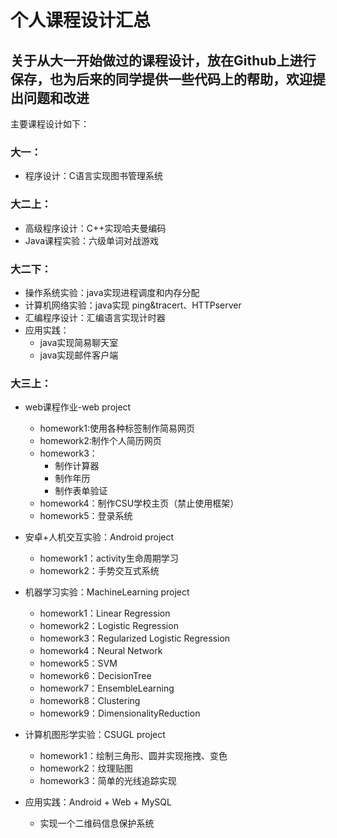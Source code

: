 # 个人课程设计汇总
## 关于从大一开始做过的课程设计，放在Github上进行保存，也为后来的同学提供一些代码上的帮助，欢迎提出问题和改进
主要课程设计如下：
### 大一：
- 程序设计：C语言实现图书管理系统
### 大二上：
- 高级程序设计：C++实现哈夫曼编码
- Java课程实验：六级单词对战游戏
### 大二下：
- 操作系统实验：java实现进程调度和内存分配
- 计算机网络实验：java实现 ping&tracert、HTTPserver
- 汇编程序设计：汇编语言实现计时器
- 应用实践：
  - java实现简易聊天室
  - java实现邮件客户端
### 大三上：
- web课程作业-web project
  - homework1:使用各种标签制作简易网页
  - homework2:制作个人简历网页
  - homework3：
    - 制作计算器
    - 制作年历
    - 制作表单验证
  - homework4：制作CSU学校主页（禁止使用框架）
  - homework5：登录系统

- 安卓+人机交互实验：Android project
  - homework1：activity生命周期学习
  - homework2：手势交互式系统

- 机器学习实验：MachineLearning project
  - homework1：Linear Regression
  - homework2：Logistic Regression
  - homework3：Regularized Logistic Regression
  - homework4：Neural Network
  - homework5：SVM
  - homework6：DecisionTree
  - homework7：EnsembleLearning
  - homework8：Clustering
  - homework9：DimensionalityReduction

- 计算机图形学实验：CSUGL project
  - homework1：绘制三角形、圆并实现拖拽、变色
  - homework2：纹理贴图
  - homework3：简单的光线追踪实现

- 应用实践：Android + Web + MySQL 
  - 实现一个二维码信息保护系统




